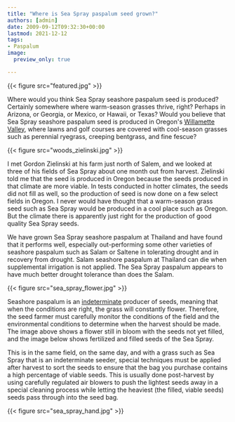 ```yaml
---
title: "Where is Sea Spray paspalum seed grown?"
authors: [admin]
date: 2009-09-12T09:32:30+00:00
lastmod: 2021-12-12
tags:
- Paspalum
image:
  preview_only: true

---
```


{{< figure src="featured.jpg" >}}

Where would you think Sea Spray seashore paspalum seed is produced? Certainly somewhere where warm-season grasses thrive, right? Perhaps in Arizona, or Georgia, or Mexico, or Hawaii, or Texas? Would you believe that Sea Spray seashore paspalum seed is produced in Oregon's <a href="http://en.wikipedia.org/wiki/Willamette_Valley">Willamette Valley</a>, where lawns and golf courses are covered with cool-season grasses such as perennial ryegrass, creeping bentgrass, and fine fescue?

{{< figure src="woods_zielinski.jpg" >}}  

I met Gordon Zielinski at his farm  just north of Salem, and we looked at three of his fields of Sea Spray about one month out from harvest. Zielinski told me that the seed is produced in Oregon because the seeds produced in that climate are more viable. In tests conducted in hotter climates, the seeds did not fill as well, so the production of seed is now done on a few select fields in Oregon. I never would have thought that a warm-season grass seed such as Sea Spray would be produced in a cool place such as Oregon. But the climate there is apparently just right for the production of good quality Sea Spray seeds.

We have grown Sea Spray seashore paspalum at Thailand and have found that it performs well, especially out-performing some other varieties of seashore paspalum such as Salam or Saltene in tolerating drought and in recovery from drought. Salam seashore paspalum at Thailand can die when supplemental irrigation is not applied. The Sea Spray paspalum appears to have much better drought tolerance than does the Salam.

{{< figure src="sea_spray_flower.jpg" >}}

Seashore paspalum is an <a href="http://en.wikipedia.org/wiki/Indeterminate_growth">indeterminate</a> producer of seeds, meaning that when the conditions are right, the grass will constantly flower. Therefore, the seed farmer must carefully monitor the conditions of the field and the environmental conditions to determine when the harvest should be made. The image above shows a flower still in bloom with the seeds not yet filled, and the image below shows fertilized and filled seeds of the Sea Spray. 

This is in the same field, on the same day, and with a grass such as Sea Spray that is an indeterminate seeder, special techniques must be applied after harvest to sort the seeds to ensure that the bag you purchase contains a high percentage of viable seeds. This is usually done post-harvest by using carefully regulated air blowers to push the lightest seeds away in a special cleaning process while letting the heaviest (the filled, viable seeds) seeds pass through into the seed bag.

{{< figure src="sea_spray_hand.jpg" >}}
